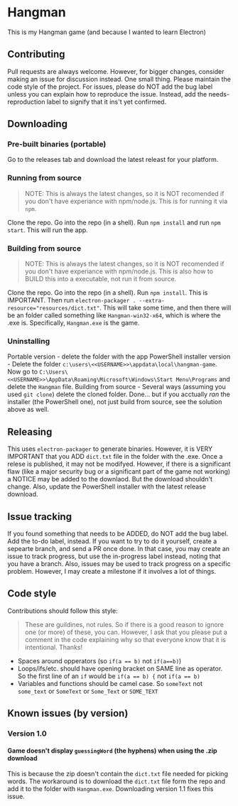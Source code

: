 # Hangman

This is my Hangman game (and because I wanted to learn Electron)

## Contributing

Pull requests are always welcome. However, for bigger changes, consider making an issue for discussion instead. One small thing. Please maintain the code style of the project. For issues, please do NOT add the bug label unless you can explain how to reproduce the issue. Instead, add the needs-reproduction label to signify that it ins't yet confirmed.

## Downloading

### Pre-built binaries (portable)

Go to the releases tab and download the latest releast for your platform.

### Running from source

> NOTE: This is always the latest changes, so it is NOT recomended if you don't have experiance with npm/node.js. This is for running it via `npm`.

Clone the repo. Go into the repo (in a shell). Run `npm install` and run `npm start`. This will run the app.

### Building from source

> NOTE: This is always the latest changes, so it is NOT recomended if you don't have experiance with npm/node.js. This is also how to BUILD this into a executable, not run it from source.

Clone the repo. Go into the repo (in a shell). Run `npm install`. This is IMPORTANT. Then run `electron-packager . --extra-resource="resources/dict.txt"`. This will take some time, and then there will be an folder called something like `Hangman-win32-x64`, which is where the .exe is. Specifically, `Hangman.exe` is the game.

### Uninstalling

Portable version - delete the folder with the app
PowerShell installer version - Delete the folder `c:\users\<<USERNAME>>\appdata\local\hangman-game`. Now go to `C:\Users\<<USERNAME>>\AppData\Roaming\Microsoft\Windows\Start Menu\Programs` and delete the `Hangman` file.
Building from source - Several ways (assuming you used `git clone`) delete the cloned folder. Done... but if you acctually _ran_ the installer (the PowerShell one), not just build from source, see the solution above as well.

## Releasing

This uses `electron-packager` to generate binaries. However, it is VERY IMPORTANT that you ADD `dict.txt` file in the folder with the .exe. Once a relese is published, it may not be modifyed. However, if there is a significant flaw (like a major security bug or a significant part of the game not working) a NOTICE may be added to the downlaod. But the download shouldn't change. Also, update the PowerShell installer with the latest release download.

## Issue tracking

If you found something that needs to be ADDED, do NOT add the bug label. Add the to-do label, instead. If you want to try to do it yourself, create a sepearte branch, and send a PR once done. In that case, you may create an issue to track progress, but use the in-progress label instead, noting that you have a branch. Also, issues may be used to track progress on a specific problem. However, I may create a milestone if it involves a lot of things.

## Code style

Contributions should follow this style:  
> These are guildines, not rules. So if there is a good reason to ignore one (or more) of these, you can. However, I ask that you please put a comment in the code explaining why so that everyone know that it is intentional. Thanks!

- Spaces around opperators (so `if(a == b)` not `if(a==b)`)
- Loops/ifs/etc. should have opening bracket on SAME line as operator. So the first line of an `if` would be `if(a == b) {` not `if(a == b)`
- Variables and functions should be camel case. So `someText` not `some_text` or `SomeText` or `Some_Text` or `SOME_TEXT`

## Known issues (by version)

### Version 1.0

#### Game doesn't display `guessingWord` (the hyphens) when using the .zip download

This is because the zip doesn't contain the `dict.txt` file needed for picking words. The workaround is to download the `dict.txt` file form the repo and add it to the folder with `Hangman.exe`. Downloading version 1.1 fixes this issue.
